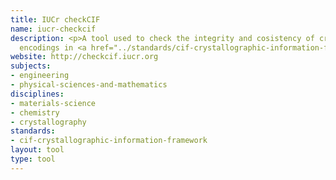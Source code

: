 ```yaml
---
title: IUCr checkCIF
name: iucr-checkcif
description: <p>A tool used to check the integrity and cosistency of crystal structure
  encodings in <a href="../standards/cif-crystallographic-information-framework.html">CIF</a>&#160;format.</p>
website: http://checkcif.iucr.org
subjects:
- engineering
- physical-sciences-and-mathematics
disciplines:
- materials-science
- chemistry
- crystallography
standards:
- cif-crystallographic-information-framework
layout: tool
type: tool
---
```


